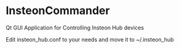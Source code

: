 InsteonCommander
================

Qt GUI Application for Controlling Insteon Hub devices

Edit insteon_hub.conf to your needs and move it to ~/.insteon_hub
